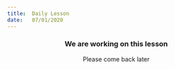 ```yaml
---
title:  Daily Lesson
date:   07/01/2020
---
```


### <center>We are working on this lesson</center>
<center>Please come back later</center>